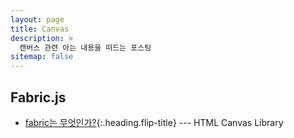 ```yaml
---
layout: page
title: Canvas
description: >
  캔버스 관련 아는 내용을 떠드는 포스팅
sitemap: false
---
```


## Fabric.js
* [fabric는 무엇인가?]{:.heading.flip-title} --- HTML Canvas Library

[fabric는 무엇인가?]: ./2023-07-21-fabric/